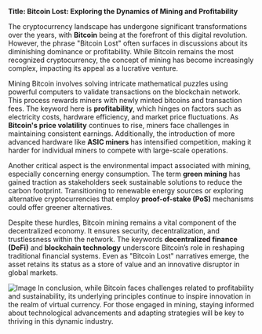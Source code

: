 **Title: Bitcoin Lost: Exploring the Dynamics of Mining and Profitability**

The cryptocurrency landscape has undergone significant transformations over the years, with **Bitcoin** being at the forefront of this digital revolution. However, the phrase "Bitcoin Lost" often surfaces in discussions about its diminishing dominance or profitability. While Bitcoin remains the most recognized cryptocurrency, the concept of mining has become increasingly complex, impacting its appeal as a lucrative venture.

Mining Bitcoin involves solving intricate mathematical puzzles using powerful computers to validate transactions on the blockchain network. This process rewards miners with newly minted bitcoins and transaction fees. The keyword here is **profitability**, which hinges on factors such as electricity costs, hardware efficiency, and market price fluctuations. As **Bitcoin's price volatility** continues to rise, miners face challenges in maintaining consistent earnings. Additionally, the introduction of more advanced hardware like **ASIC miners** has intensified competition, making it harder for individual miners to compete with large-scale operations.

Another critical aspect is the environmental impact associated with mining, especially concerning energy consumption. The term **green mining** has gained traction as stakeholders seek sustainable solutions to reduce the carbon footprint. Transitioning to renewable energy sources or exploring alternative cryptocurrencies that employ **proof-of-stake (PoS)** mechanisms could offer greener alternatives.

Despite these hurdles, Bitcoin mining remains a vital component of the decentralized economy. It ensures security, decentralization, and trustlessness within the network. The keywords **decentralized finance (DeFi)** and **blockchain technology** underscore Bitcoin’s role in reshaping traditional financial systems. Even as "Bitcoin Lost" narratives emerge, the asset retains its status as a store of value and an innovative disruptor in global markets.


![Image](https://github.com/user-attachments/assets/31692037-0104-4703-abd1-696b6a7dd41b)
In conclusion, while Bitcoin faces challenges related to profitability and sustainability, its underlying principles continue to inspire innovation in the realm of virtual currency. For those engaged in mining, staying informed about technological advancements and adapting strategies will be key to thriving in this dynamic industry.